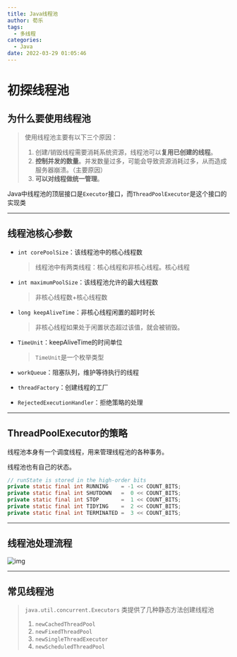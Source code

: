```yaml
---
title: Java线程池
author: 荀乐
tags:
  - 多线程
categories:
  - Java
date: 2022-03-29 01:05:46
---
```


# 初探线程池

## 为什么要使用线程池

>   使用线程池主要有以下三个原因：
>
>   1.  创建/销毁线程需要消耗系统资源，线程池可以**复用已创建的线程**。
>   2.  **控制并发的数量**。并发数量过多，可能会导致资源消耗过多，从而造成服务器崩溃。（主要原因）
>   3.  **可以对线程做统一管理**。

Java中线程池的顶层接口是`Executor`接口，而`ThreadPoolExecutor`是这个接口的实现类

---

## 线程池核心参数

-   `int corePoolSize`：该线程池中的核心线程数

    >   线程池中有两类线程：核心线程和非核心线程。核心线程

-   `int maximumPoolSize`：该线程池允许的最大线程数

    >   非核心线程数+核心线程数

-   `long keepAliveTime`：非核心线程闲置的超时时长

    >   非核心线程如果处于闲置状态超过该值，就会被销毁。

-   `TimeUnit`：keepAliveTime的时间单位

    >   `TimeUnit`是一个枚举类型

-   `workQueue`：阻塞队列，维护等待执行的线程

-   `threadFactory`：创建线程的工厂

-   `RejectedExecutionHandler`：拒绝策略的处理







---

## ThreadPoolExecutor的策略

线程池本身有一个调度线程，用来管理线程池的各种事务。

线程池也有自己的状态。

```java
// runState is stored in the high-order bits
private static final int RUNNING    = -1 << COUNT_BITS;
private static final int SHUTDOWN   =  0 << COUNT_BITS;
private static final int STOP       =  1 << COUNT_BITS;
private static final int TIDYING    =  2 << COUNT_BITS;
private static final int TERMINATED =  3 << COUNT_BITS;
```











----

## 线程池处理流程

![img](https://xunle-picture-bed.oss-cn-hangzhou.aliyuncs.com/20221206153148.png)





---

## 常见线程池

>   `java.util.concurrent.Executors` 类提供了几种静态方法创建线程池
>
>   1.  `newCachedThreadPool`
>   2.  `newFixedThreadPool`
>   3.  `newSingleThreadExecutor`
>   4.  `newScheduledThreadPool`
